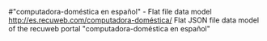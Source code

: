 #"computadora-doméstica en español" - Flat file data model
http://es.recuweb.com/computadora-doméstica/
Flat JSON file data model of the recuweb portal "computadora-doméstica en español"
